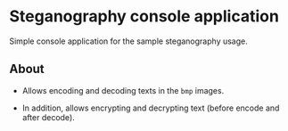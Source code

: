 # Steganography console application

Simple console application for the sample steganography usage.

## About

- Allows encoding and decoding texts in the `bmp` images.

- In addition, allows encrypting and decrypting text (before encode and after decode).
